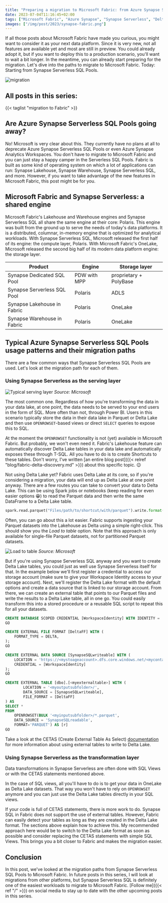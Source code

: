 ```yaml
---
title: "Preparing a migration to Microsoft Fabric: from Azure Synapse Serverless SQL"
date: 2023-07-04T11:16:45+02:00
tags: ["Microsoft Fabric", "Azure Synapse", "Synapse Serverless", "Delta Lake", "data lakehouse", "SQL", "migration to Fabric"]
images: ["/img/post/2023/synapse-fabric.png"]
---
```


If all those posts about Microsoft Fabric have made you curious, you might want to consider it as your next data platform. Since it is very new, not all features are available yet and most are still in preview. You could already adopt it, but if you want to deploy this to a production scenario, you'll want to wait a bit longer. In the meantime, you can already start preparing for the migration. Let's dive into the paths to migrate to Microsoft Fabric. Today: Starting from Synapse Serverless SQL Pools.

<!--more-->

![migration](/img/post/2023/synapse-fabric.png "migration")

## All posts in this series:

{{< taglist "migration to Fabric" >}}

## Are Azure Synapse Serverless SQL Pools going away?

No! Microsoft is very clear about this. They currently have no plans at all to deprecate Azure Synapse Serverless SQL Pools or even Azure Synapse Analytics Workspaces. You don't have to migrate to Microsoft Fabric and you can just stay a happy camper in the Serverless SQL Pools. Fabric is built as some kind of operating system on which a lot of applications can run: Synapse Lakehouse, Synapse Warehouse, Synapse Serverless SQL, and more. However, if you want to take advantage of the new features in Microsoft Fabric, this post might be for you.

## Microsoft Fabric and Synapse Serverless: a shared engine

Microsoft Fabric's Lakehouse and Warehouse engines and Synapse Serverless SQL all share the same engine at their core: Polaris. This engine was built from the ground up to serve the needs of today's data platforms. It is a distributed, columnar, in-memory engine that is optimized for analytical workloads. With Synapse Serverless SQL, Microsoft released the first half of its engine: the compute layer, Polaris. With Microsoft Fabric's OneLake, Microsoft released the second big half of its modern data platform engine: the storage layer.

| Product                     | Engine       | Storage layer          |
| --------------------------- | ------------ | ---------------------- |
| Synapse Dedicated SQL Pool  | PDW with MPP | proprietary + PolyBase |
| Synapse Serverless SQL Pool | Polaris      | ADLS                   |
| Synapse Lakehouse in Fabric | Polaris      | OneLake                |
| Synapse Warehouse in Fabric | Polaris      | OneLake                |

## Typical Azure Synapse Serverless SQL Pools usage patterns and their migration paths

There are a few common ways that Synapse Serverless SQL Pools are used. Let's look at the migration path for each of them.

### Using Synapse Serverless as the serving layer

![Typical serving layer](https://learn.microsoft.com/en-us/azure/architecture/example-scenario/data/media/exploratory-data-analytics/exploratory-data-analytics.svg)
*Source: Microsoft*

The most common one. Regardless of how you're transforming the data in your data lake, at one point, the data needs to be served to your end users in the form of SQL. More often than not, through Power BI. Users in this scenario typically store the data in their data lake in Parquet or Delta Lake and then use `OPENROWSET`-based views or direct `SELECT` queries to expose this to SQL.

At the moment the `OPENROWSET` functionality is not (yet) available in Microsoft Fabric. But probably, we won't even need it. Fabric's Lakehouse feature can automatically discover Delta Lake tables in your data lake and automatically exposes these through T-SQL. All you have to do is to create Shortcuts to these tables. Don't worry, I've written [an entire blog post]({{< relref "blog/fabric-delta-discovery.md" >}}) about this specific topic. 😉

Not using Delta Lake yet? Fabric uses Delta Lake at its core, so if you're considering a migration, your data will end up as Delta Lake at one point anyway. There are a few routes you can take to convert your data to Delta Lake. This can be using Spark jobs or notebooks (keep reading for even easier options 😁) to read the Parquet data and then write the same DataFrame to a Delta Lake table.

```python
spark.read.parquet("Files/path/to/shortcut/with/parquet").write.format("delta").saveAsTable("name_of_table")
```

Often, you can go about this a lot easier. Fabric supports ingesting your Parquet datasets into the Lakehouse as Delta using a simple right-click. This should show you the *Load to table* option. Note that this approach is only available for single-file Parquet datasets, not for partitioned Parquet datasets.

![Load to table](https://learn.microsoft.com/en-us/fabric/data-engineering/media/load-to-tables/load-from-file.png)
*Source: Microsoft*

But if you're using Synapse Serverless SQL anyway and you want to create Delta Lake tables, you could just as well use Synapse Serverless itself for that. In the example below we'll first register a credential to access our storage account (make sure to give your Workspace Identity access to your storage account). Next, we'll register the Delta Lake format with the default options and create a data source that is linked to our storage account. From there, we can create an external table that points to our Parquet files and write the results to a Delta Lake table, all in one go. You could easily transform this into a stored procedure or a reusable SQL script to repeat this for all your datasets.

```sql
CREATE DATABASE SCOPED CREDENTIAL [WorkspaceIdentity] WITH IDENTITY = 'Managed Identity';
GO

CREATE EXTERNAL FILE FORMAT [DeltaFF] WITH (
    FORMAT_TYPE = DELTA,
);
GO

CREATE EXTERNAL DATA SOURCE [SynapseSQLwriteable] WITH (
    LOCATION = 'https://<mystoageaccount>.dfs.core.windows.net/<mycontainer>/<mybaseoutputfolderpath>',
    CREDENTIAL = [WorkspaceIdentity]
);
GO

CREATE EXTERNAL TABLE [dbo].[<myexternaltable>] WITH (
        LOCATION = '<myoutputsubfolder>/',
        DATA_SOURCE = [SynapseSQLwriteable],
        FILE_FORMAT = [DeltaFF]
) AS
SELECT *
FROM
    OPENROWSET(BULK '<myinputsubfolder>/*.parquet',
    DATA_SOURCE = 'SynapseSQLreadable',
    FORMAT='PARQUET') AS [r]
GO
```

Take a look at the CETAS (Create External Table As Select) [documentation](https://learn.microsoft.com/en-us/azure/synapse-analytics/sql/develop-tables-cetas#cetas-in-serverless-sql-pool) for more information about using external tables to write to Delta Lake.

### Using Synapse Serverless as the transformation layer

Data transformations in Synapse Serverless are often done with SQL Views or with the CETAS statements mentioned above.

In the case of SQL views, all you'll have to do is to get your data in OneLake as Delta Lake datasets. That way you won't have to rely on `OPENROWSET` anymore and you can just use the Delta Lake tables directly in your SQL views.

If your code is full of CETAS statements, there is more work to do. Synapse SQL in Fabric does not support the use of external tables. However, Fabric can easily detect your tables as long as they are created in the Delta Lake format. The sections above explain how to achieve this. My recommended approach here would be to switch to the Delta Lake format as soon as possible and consider replacing the CETAS statements with simple SQL Views. This brings you a bit closer to Fabric and makes the migration easier.

## Conclusion

In this post, we've looked at the migration paths from Synapse Serverless SQL Pools to Microsoft Fabric. In future posts in this series, I will look at migrations from other platforms, but Synapse Serverless SQL is definitely one of the easiest workloads to migrate to Microsoft Fabric. [Follow me]({{< ref "/" >}}) on social media to stay up to date with the other upcoming posts in this series.
